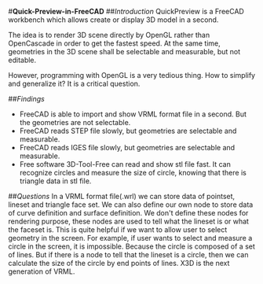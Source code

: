 #**Quick-Preview-in-FreeCAD**
##_Introduction_
QuickPreview is a FreeCAD workbench which allows create or display 3D model in a second.

The idea is to render 3D scene directly by OpenGL rather than OpenCascade in order to get the fastest speed. At the same time, geometries in the 3D scene shall be selectable and measurable, but not editable.

However, programming with OpenGL is a very tedious thing. How to simplify and generalize it? It is a critical question.

##_Findings_
- FreeCAD is able to import and show VRML format file in a second. But the geometries are not selectable.
- FreeCAD reads STEP file slowly, but geometries are selectable and measurable.
- FreeCAD reads IGES file slowly, but geometries are selectable and measurable.
- Free software 3D-Tool-Free can read and show stl file fast. It can recognize circles and measure the size of circle, knowing that there is triangle data in stl file.

##_Questions_
In a VRML format file(.wrl) we can store data of pointset, lineset and triangle face set. We can also define our own node to store data of curve definition and surface definition. We don't define these nodes for rendering purpose, these nodes are used to tell what the lineset is or what the faceset is. This is quite helpful if we want to allow user to select geometry in the screen. For example, if user wants to select and measure a circle in the screen, it is impossible. Because the circle is composed of a set of lines. But if there is a node to tell that the lineset is a circle, then we can calculate the size of the circle by end points of lines.
X3D is the next generation of VRML.
 

